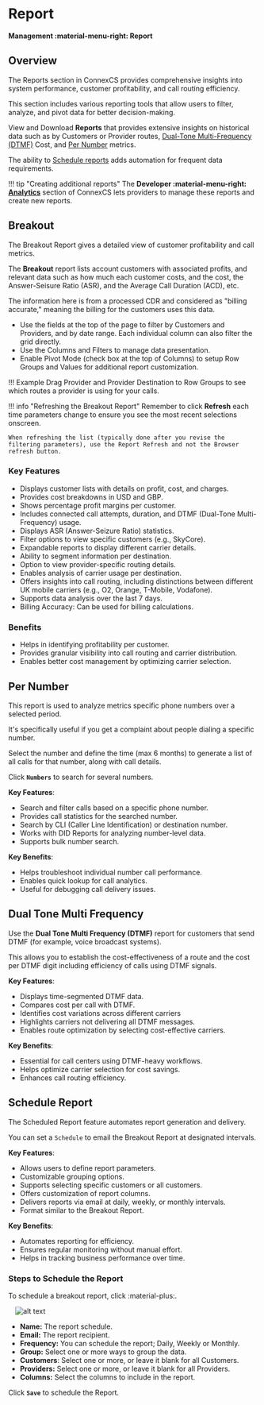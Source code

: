 # Report

**Management :material-menu-right: Report**

## Overview

The Reports section in ConnexCS provides comprehensive insights into system performance, customer profitability, and call routing efficiency.

This section includes various reporting tools that allow users to filter, analyze, and pivot data for better decision-making.

View and Download **Reports** that provides extensive insights on historical data such as by Customers or Provider routes, [Dual-Tone Multi-Frequency (DTMF)](https://docs.connexcs.com/report/#dual-tone-multi-frequency) Cost, and [Per Number](https://docs.connexcs.com/report/#per-number) metrics.

The ability to [Schedule reports](https://docs.connexcs.com/report/#schedule-report) adds automation for frequent data requirements.  

!!! tip "Creating additional reports"
    The **Developer :material-menu-right: [Analytics](https://docs.connexcs.com/developers/analytics/)** section of ConnexCS lets providers to manage these reports and create new reports.

## Breakout

The Breakout Report gives a detailed view of customer profitability and call metrics.

The **Breakout** report lists account customers with associated profits, and relevant data such as how much each customer costs, and the cost, the Answer-Seisure Ratio (ASR), and the Average Call Duration (ACD), etc.

The information here is from a processed CDR and considered as "billing accurate," meaning the billing for the customers uses this data.

+ Use the fields at the top of the page to filter by Customers and Providers, and by date range. Each individual column can also filter the grid directly.
+ Use the Columns and Filters to manage data presentation.
+ Enable Pivot Mode (check box at the top of Columns) to setup Row Groups and Values for additional report customization.

!!! Example
    Drag Provider and Provider Destination to Row Groups to see which routes a provider is using for your calls.

!!! info "Refreshing the Breakout Report"
    Remember to click **Refresh** each time parameters change to ensure you see the most recent selections onscreen.

    When refreshing the list (typically done after you revise the filtering parameters), use the Report Refresh and not the Browser refresh button.

### Key Features

+ Displays customer lists with details on profit, cost, and charges.
+ Provides cost breakdowns in USD and GBP.
+ Shows percentage profit margins per customer.
+ Includes connected call attempts, duration, and DTMF (Dual-Tone Multi-Frequency) usage.
+ Displays ASR (Answer-Seizure Ratio) statistics.
+ Filter options to view specific customers (e.g., SkyCore).
+ Expandable reports to display different carrier details.
+ Ability to segment information per destination.
+ Option to view provider-specific routing details.
+ Enables analysis of carrier usage per destination.
+ Offers insights into call routing, including distinctions between different UK mobile carriers (e.g., O2, Orange, T-Mobile, Vodafone).
+ Supports data analysis over the last 7 days.
+ Billing Accuracy: Can be used for billing calculations.

### Benefits

+ Helps in identifying profitability per customer.
+ Provides granular visibility into call routing and carrier distribution.
+ Enables better cost management by optimizing carrier selection.

## Per Number

This report is used to analyze metrics specific phone numbers over a selected period.

It's specifically useful if you get a complaint about people dialing a specific number.

Select the number and define the time (max 6 months) to generate a list of all calls for that number, along with call details.

Click **`Numbers`** to search for several numbers.

**Key Features**:

+ Search and filter calls based on a specific phone number.
+ Provides call statistics for the searched number.
+ Search by CLI (Caller Line Identification) or destination number.
+ Works with DID Reports for analyzing number-level data.
+ Supports bulk number search.

**Key Benefits**:

+ Helps troubleshoot individual number call performance.
+ Enables quick lookup for call analytics.
+ Useful for debugging call delivery issues.

## Dual Tone Multi Frequency

Use the **Dual Tone Multi Frequency (DTMF)** report for customers that send DTMF (for example, voice broadcast systems).

This allows you to establish the cost-effectiveness of a route and the cost per DTMF digit including efficiency of calls using DTMF signals.

**Key Features**:

+ Displays time-segmented DTMF data.
+ Compares cost per call with DTMF.
+ Identifies cost variations across different carriers
+ Highlights carriers not delivering all DTMF messages.
+ Enables route optimization by selecting cost-effective carriers.

**Key Benefits**:

+ Essential for call centers using DTMF-heavy workflows.
+ Helps optimize carrier selection for cost savings.
+ Enhances call routing efficiency.

## Schedule Report

The Scheduled Report feature automates report generation and delivery.

You can set a `Schedule` to email the Breakout Report at designated intervals.

**Key Features**:

+ Allows users to define report parameters.
+ Customizable grouping options.
+ Supports selecting specific customers or all customers.
+ Offers customization of report columns.
+ Delivers reports via email at daily, weekly, or monthly intervals.
+ Format similar to the Breakout Report.

**Key Benefits**:

+ Automates reporting for efficiency.
+ Ensures regular monitoring without manual effort.
+ Helps in tracking business performance over time.

### Steps to Schedule the Report

To schedule a breakout report, click :material-plus:.

&emsp;![alt text][schedulereport]

+ **Name:** The report schedule.
+ **Email:** The report recipient.
+ **Frequency:** You can schedule the report; Daily, Weekly or Monthly.
+ **Group:** Select one or more ways to group the data.
+ **Customers**: Select one or more, or leave it blank for all Customers.
+ **Providers:** Select one or more, or leave it blank for all Providers.
+ **Columns:** Select the columns to include in the report.

Click **`Save`** to schedule the Report.

[schedulereport]: /reports/img/schedulereport1.png "Schedule Reports"
